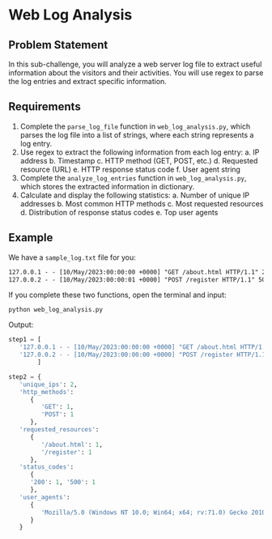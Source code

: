 # Web Log Analysis

## Problem Statement

In this sub-challenge, you will analyze a web server log file to extract useful information about the visitors and their activities. You will use regex to parse the log entries and extract specific information.

## Requirements

1. Complete the `parse_log_file` function in `web_log_analysis.py`, which parses the log file into a list of strings, where each string represents a log entry.
2. Use regex to extract the following information from each log entry:
   a. IP address
   b. Timestamp
   c. HTTP method (GET, POST, etc.)
   d. Requested resource (URL)
   e. HTTP response status code
   f. User agent string
3. Complete the `analyze_log_entries` function in `web_log_analysis.py`, which stores the extracted information in dictionary.
4. Calculate and display the following statistics:
   a. Number of unique IP addresses
   b. Most common HTTP methods
   c. Most requested resources
   d. Distribution of response status codes
   e. Top user agents

## Example

We have a `sample_log.txt` file for you:

```txt
127.0.0.1 - - [10/May/2023:00:00:00 +0000] "GET /about.html HTTP/1.1" 200 2048 "Mozilla/5.0 (Windows NT 10.0; Win64; x64; rv:71.0) Gecko/20100101 Firefox/71.0"',
127.0.0.2 - - [10/May/2023:00:00:01 +0000] "POST /register HTTP/1.1" 500 4096 "Mozilla/5.0 (Macintosh; Intel Mac OS X 10_15_5) AppleWebKit/537.36 (KHTML, like Gecko) Chrome/83.0.4103.61 Safari/537.36"
```

If you complete these two functions, open the terminal and input:

```shell
python web_log_analysis.py
```

Output:

```python
step1 = [
   '127.0.0.1 - - [10/May/2023:00:00:00 +0000] "GET /about.html HTTP/1.1" 200 2048 "Mozilla/5.0 (Windows NT 10.0; Win64; x64; rv:71.0) Gecko/20100101 Firefox/71.0"\n',
   '127.0.0.2 - - [10/May/2023:00:00:00 +0000] "POST /register HTTP/1.1" 500 4096 "Mozilla/5.0 (Macintosh; Intel Mac OS X 10_15_5) AppleWebKit/537.36 (KHTML, like Gecko) Chrome/83.0.4103.61 Safari/537.36"\n'
        ]

step2 = {
   'unique_ips': 2,
   'http_methods':
      {
         'GET': 1,
         'POST': 1
      },
   'requested_resources':
      {
         '/about.html': 1,
         '/register': 1
      },
   'status_codes':
      {
      '200': 1, '500': 1
      },
   'user_agents':
      {
         'Mozilla/5.0 (Windows NT 10.0; Win64; x64; rv:71.0) Gecko 20100101 Firefox/71.0': 1, 'Mozilla/5.0 (Macintosh; Intel Mac OS X 10_15_5) AppleWebKit/537.36 (KHTML, like Gecko) Chrome/83.0.4103.61 Safari/537.36': 1
      }
   }
```
